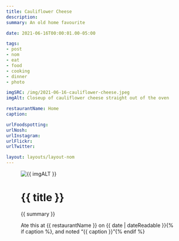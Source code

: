 ```yaml
---
title: Cauliflower Cheese
description: 
summary: An old home favourite

date: 2021-06-16T00:00:01.00-05:00

tags:
- post
- nom
- eat
- food
- cooking
- dinner
- photo

imgSRC: /img/2021-06-16-cauliflower-cheese.jpeg
imgAlt: Closeup of cauliflower cheese straight out of the oven

restaurantName: Home
caption: 

urlFoodspotting: 
urlNosh: 
urlInstagram: 
urlFlickr:
urlTwitter: 

layout: layouts/layout-nom
---
```

<figure class="nom">
	<img class="u-photo img-border" src="{{ imgSRC }}" alt="{{ imgALT }}">
	<figcaption>
		<h1 class="title p-name">{{ title }}</h1>
		<p class="summary">{{ summary }}</p>
		<p>Ate this at {{ restaurantName }} on <time class="dt-published" datetime="{{ date | dateIso }}">{{ date | dateReadable }}</time>{% if caption %}, and noted <q class="caption">{{ caption }}</q>{% endif %}
	</figcaption>
</figure>